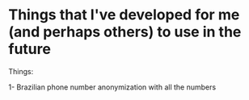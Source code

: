 # Things that I've developed for me (and perhaps others) to use in the future

Things:

1- Brazilian phone number anonymization with all the numbers
